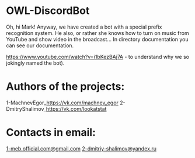 # OWL-DiscordBot
Oh, hi Mark! Anyway, we have created a bot with a special prefix recognition system. 
He also, or rather she knows how to turn on music from YouTube and show video in the broadcast... 
In directory documentation you can see our documentation.

https://www.youtube.com/watch?v=i1bKezBAj7A - to understand why we so jokingly named the bot).

# Authors of the projects: 
1-MachnevEgor_https://vk.com/machnev_egor 
2-DmitryShalimov_https://vk.com/lookatstat 
# Contacts in email: 
1-meb.official.com@gmail.com 
2-dmitriy-shalimov@yandex.ru
